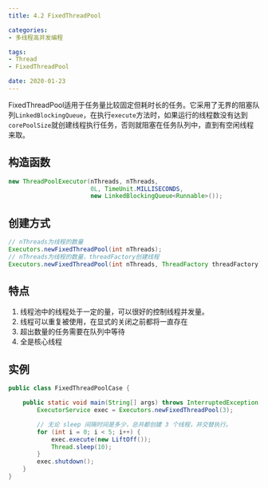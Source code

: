 ```yaml
---
title: 4.2 FixedThreadPool

categories:
- 多线程高并发编程

tags:
- Thread
- FixedThreadPool

date: 2020-01-23
---
```

FixedThreadPool适用于任务量比较固定但耗时长的任务。它采用了无界的阻塞队列`LinkedBlockingQueue`，在执行`execute`方法时，如果运行的线程数没有达到`corePoolSize`就创建线程执行任务，否则就阻塞在任务队列中，直到有空闲线程来取。

## 构造函数
```java
new ThreadPoolExecutor(nThreads, nThreads, 
                       0L, TimeUnit.MILLISECONDS, 
                       new LinkedBlockingQueue<Runnable>());
```

## 创建方式
```java
// nThreads为线程的数量
Executors.newFixedThreadPool(int nThreads);
// nThreads为线程的数量，threadFactory创建线程
Executors.newFixedThreadPool(int nThreads, ThreadFactory threadFactory);
```
## 特点
1. 线程池中的线程处于一定的量，可以很好的控制线程并发量。
1. 线程可以重复被使用，在显式的关闭之前都将一直存在
1. 超出数量的任务需要在队列中等待
1. 全是核心线程

## 实例
```java
public class FixedThreadPoolCase {

    public static void main(String[] args) throws InterruptedException {
        ExecutorService exec = Executors.newFixedThreadPool(3);

        // 无论 sleep 间隔时间是多少，总共都创建 3 个线程，并交替执行。
        for (int i = 0; i < 5; i++) {
            exec.execute(new LiftOff());
            Thread.sleep(10);
        }
        exec.shutdown();
    }
}
```